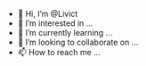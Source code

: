 - 👋 Hi, I’m @Livict
- 👀 I’m interested in ...
- 🌱 I’m currently learning ...
- 💞️ I’m looking to collaborate on ...
- 📫 How to reach me ...

<!---
Livict/Livict is a ✨ special ✨ repository because its `README.md` (this file) appears on your GitHub profile.
You can click the Preview link to take a look at your changes.
--->
